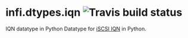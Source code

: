 # infi.dtypes.iqn ![Travis build status](https://travis-ci.org/Infinidat/infi.dtypes.iqn.svg?branch=master)
IQN datatype in Python
Datatype for [iSCSI IQN](http://tools.ietf.org/html/rfc3720#section-3.2.6.3.1) in Python.
